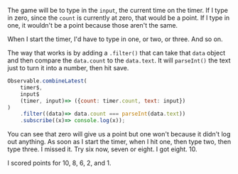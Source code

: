 The game will be to type in the `input`, the current time on the timer. If I type in zero, since the `count` is currently at zero, that would be a point. If I type in one, it wouldn't be a point because those aren't the same.

When I start the timer, I'd have to type in one, or two, or three. And so on.

The way that works is by adding a `.filter()` that can take that `data` object and then compare the `data.count` to the `data.text`. It will `parseInt()` the text just to turn it into a number, then hit save.


```javascript
Observable.combineLatest(
	timer$, 
	input$
	(timer, input)=> ({count: timer.count, text: input})
)
	.filter((data)=> data.count === parseInt(data.text))
	.subscribe((x)=> console.log(x)); 
```

You can see that zero will give us a point but one won't because it didn't log out anything. As soon as I start the timer, when I hit one, then type two, then type three. I missed it. Try six now, seven or eight. I got eight. 10.

I scored points for 10, 8, 6, 2, and 1.